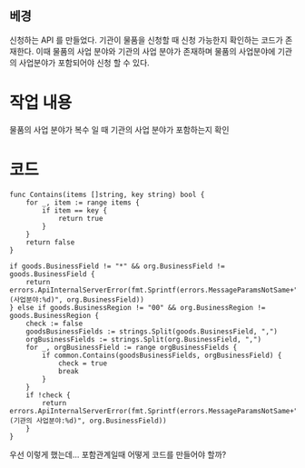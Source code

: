 

## 베경
신청하는 API 를 만들었다.
기관이 물품을 신청할 때 
신청 가능한지 확인하는 코드가 존재한다.
이때 물품의 사업 분야와 기관의 사업 분야가 존재하며
물품의 사업분야에 기관의 사업분야가 포함되어야 신청 할 수 있다.

# 작업 내용
물품의 사업 분야가 복수 일 때 기관의 사업 분야가 포함하는지 확인

# 코드
```
func Contains(items []string, key string) bool {
	for _, item := range items {
		if item == key {
			return true
		}
	}
	return false
}

if goods.BusinessField != "*" && org.BusinessField != goods.BusinessField {
    return errors.ApiInternalServerError(fmt.Sprintf(errors.MessageParamsNotSame+"(사업분야:%d)", org.BusinessField))
} else if goods.BusinessRegion != "00" && org.BusinessRegion != goods.BusinessRegion {
    check := false
    goodsBusinessFields := strings.Split(goods.BusinessField, ",")
    orgBusinessFields := strings.Split(org.BusinessField, ",")
    for _, orgBusinessField := range orgBusinessFields {
        if common.Contains(goodsBusinessFields, orgBusinessField) {
            check = true
            break
        }
    }
    if !check {
        return errors.ApiInternalServerError(fmt.Sprintf(errors.MessageParamsNotSame+"(기관의 사업분야:%d)", org.BusinessField))
    }
}
```

우선 이렇게 했는데...
포함관계일때 어떻게 코드를 만들어야 할까?
